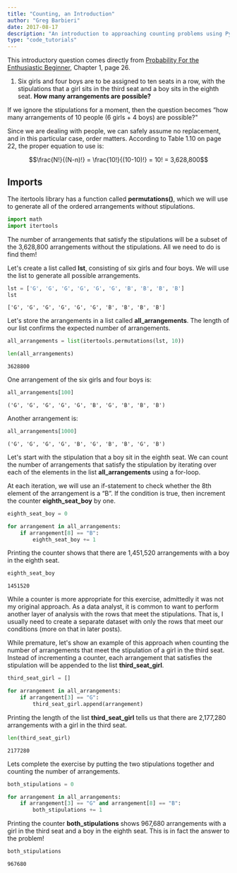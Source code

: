 ```yaml
---
title: "Counting, an Introduction"
author: "Greg Barbieri"
date: 2017-08-17
description: "An introduction to approaching counting problems using Python."
type: "code_tutorials"
--- 
```


This introductory question comes directly from <a href="http://www.people.fas.harvard.edu/~djmorin/book.html">Probability For the Enthusiastic Beginner</a>, Chapter 1, page 26.

1. Six girls and four boys are to be assigned to ten seats in a row, with the stipulations that a girl sits in the third seat and a boy sits in the eighth seat. <b>How many arrangements are possible?</b>

If we ignore the stipulations for a moment, then the question becomes “how many arrangements of 10 people (6 girls + 4 boys) are possible?"

Since we are dealing with people, we can safely assume no replacement, and in this particular case, order matters. According to Table 1.10 on page 22, the proper equation to use is:

$$\frac{N!}{(N-n)!} = \frac{10!}{(10-10)!} = 10! = 3,628,800$$

## Imports

The itertools library has a function called <b>permutations()</b>, which we will use to generate all of the ordered arrangements without stipulations.


```python
import math
import itertools
```

The number of arrangements that satisfy the stipulations will be a subset of the 3,628,800 arrangements without the stipulations. All we need to do is find them!

Let's create a list called <b>lst</b>, consisting of six girls and four boys. We will use the list to generate all possible arrangements.


```python
lst = ['G', 'G', 'G', 'G', 'G', 'G', 'B', 'B', 'B', 'B']
lst
```




    ['G', 'G', 'G', 'G', 'G', 'G', 'B', 'B', 'B', 'B']



Let's store the arrangements in a list called <b>all_arrangements</b>. The length of our list confirms the expected number of arrangements.


```python
all_arrangements = list(itertools.permutations(lst, 10))

len(all_arrangements)
```




    3628800



One arrangement of the six girls and four boys is:


```python
all_arrangements[100]
```




    ('G', 'G', 'G', 'G', 'G', 'B', 'G', 'B', 'B', 'B')



Another arrangement is:


```python
all_arrangements[1000]
```




    ('G', 'G', 'G', 'G', 'B', 'G', 'B', 'B', 'G', 'B')



Let's start with the stipulation that a boy sit in the eighth seat. We can count the number of arrangements that satisfy the stipulation by iterating over each of the elements in the list <b>all_arrangements</b> using a for-loop. 

At each iteration, we will use an if-statement to check whether the 8th element of the arrangement is a “B”. If the condition is true, then increment the counter <b>eighth_seat_boy</b> by one.


```python
eighth_seat_boy = 0

for arrangement in all_arrangements:
    if arrangement[8] == "B":
        eighth_seat_boy += 1
```

Printing the counter shows that there are 1,451,520 arrangements with a boy in the eighth seat.


```python
eighth_seat_boy
```




    1451520



While a counter is more appropriate for this exercise, admittedly it was not my original approach. As a data analyst, it is common to want to perform another layer of analysis with the rows that meet the stipulations. That is, I usually need to create a separate dataset with only the rows that meet our conditions (more on that in later posts).

While premature, let's show an example of this approach when counting the number of arrangements that meet the stipulation of a girl in the third seat. Instead of incrementing a counter, each arrangement that satisfies the stipulation will be appended to the list <b>third_seat_girl</b>.


```python
third_seat_girl = []

for arrangement in all_arrangements:
    if arrangement[3] == "G":
        third_seat_girl.append(arrangement)
```

Printing the length of the list <b>third_seat_girl</b> tells us that there are 2,177,280 arrangements with a girl in the third seat.


```python
len(third_seat_girl)
```




    2177280



Lets complete the exercise by putting the two stipulations together and counting the number of arrangements.


```python
both_stipulations = 0

for arrangement in all_arrangements:
    if arrangement[3] == "G" and arrangement[8] == "B":
        both_stipulations += 1
```

Printing the counter <b>both_stipulations</b> shows 967,680 arrangements with a girl in the third seat and a boy in the eighth seat. This is in fact the answer to the problem!


```python
both_stipulations
```




    967680


